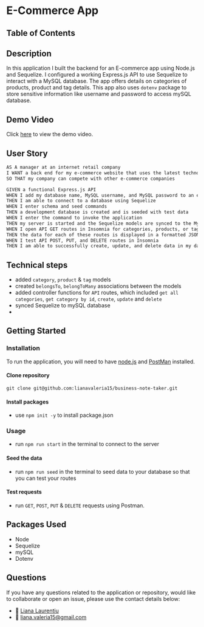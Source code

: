# E-Commerce App

## Table of Contents

## Description

In this application I built the backend for an E-commerce app using Node.js and Sequelize. I configured a working Express.js API to use Sequelize to interact with a MySQL database. The app offers details on categories of products, product and tag details. This app also uses `dotenv` package to store sensitive information like username and password to access mySQL database.

## Demo Video

Click [here](https://drive.google.com/file/d/17xMHZYOceY-o3fpgROP9cC9sCNyBzPgB/view) to view the demo video.

## User Story

```md
AS A manager at an internet retail company
I WANT a back end for my e-commerce website that uses the latest technologies
SO THAT my company can compete with other e-commerce companies
```

```md
GIVEN a functional Express.js API
WHEN I add my database name, MySQL username, and MySQL password to an environment variable file
THEN I am able to connect to a database using Sequelize
WHEN I enter schema and seed commands
THEN a development database is created and is seeded with test data
WHEN I enter the command to invoke the application
THEN my server is started and the Sequelize models are synced to the MySQL database
WHEN I open API GET routes in Insomnia for categories, products, or tags
THEN the data for each of these routes is displayed in a formatted JSON
WHEN I test API POST, PUT, and DELETE routes in Insomnia
THEN I am able to successfully create, update, and delete data in my database
```

## Technical steps

- added `category`, `product` & `tag` models
- created `belongsTo`, `belongToMany` associations between the models
- added controller functions for `API` routes, which included `get all categories`, `get category by id`, `create`, `update` and `delete`
- synced Sequelize to mySQL database
-

## Getting Started

### Installation

To run the application, you will need to have [node.js](https://nodejs.org/en/) and [PostMan](www.postman.com) installed.

#### Clone repository

`git clone git@github.com:lianavaleria15/business-note-taker.git`

#### Install packages

- use `npm init -y` to install package.json

### Usage

- run `npm run start` in the terminal to connect to the server

#### Seed the data

- run `npm run seed` in the terminal to seed data to your database so that you can test your routes

#### Test requests

- run `GET`, `POST`, `PUT` & `DELETE` requests using Postman.

## Packages Used

- Node
- Sequelize
- mySQL
- Dotenv

## Questions

If you have any questions related to the application or repository, would like to collaborate or open an issue, please use the contact details below:

- 👩 [Liana Laurentiu](https://github.com/lianavaleria15)
- 📧 [liana.valeria15@gmail.com](mailto:liana.valeria15@gmail.com)
